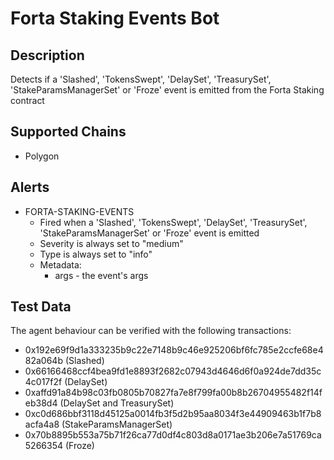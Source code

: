 # Forta Staking Events Bot

## Description

Detects if a 'Slashed', 'TokensSwept', 'DelaySet', 'TreasurySet', 'StakeParamsManagerSet' or 'Froze' event is emitted from the Forta Staking contract

## Supported Chains

- Polygon

## Alerts

- FORTA-STAKING-EVENTS
  - Fired when a 'Slashed', 'TokensSwept', 'DelaySet', 'TreasurySet', 'StakeParamsManagerSet' or 'Froze' event is emitted
  - Severity is always set to "medium"
  - Type is always set to "info"
  - Metadata:
    - args - the event's args

## Test Data

The agent behaviour can be verified with the following transactions:

- 0x192e69f9d1a333235b9c22e7148b9c46e925206bf6fc785e2ccfe68e482a064b (Slashed)
- 0x66166468ccf4bea9fd1e8893f2682c07943d4646d6f0a924de7dd35c4c017f2f (DelaySet)
- 0xaffd91a84b98c03fb0805b70827fa7e8f799fa00b8b26704955482f14feb38d4 (DelaySet and TreasurySet)
- 0xc0d686bbf3118d45125a0014fb3f5d2b95aa8034f3e44909463b1f7b8acfa4a8 (StakeParamsManagerSet)
- 0x70b8895b553a75b71f26ca77d0df4c803d8a0171ae3b206e7a51769ca5266354 (Froze)
